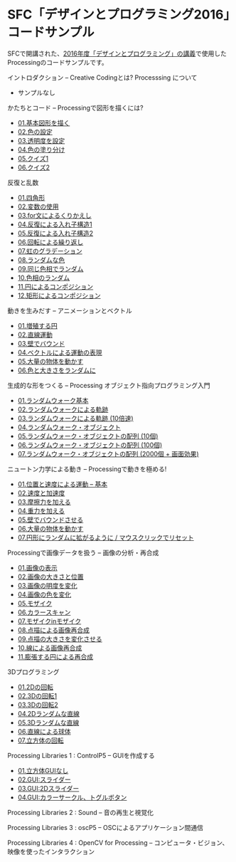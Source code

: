 # SFC「デザインとプログラミング2016」コードサンプル

SFCで開講された、[2016年度「デザインとプログラミング」の講義](http://yoppa.org/sfc_design16)で使用したProcessingのコードサンプルです。

イントロダクション – Creative Codingとは? Processsing について

- サンプルなし

かたちとコード – Processingで図形を描くには?

- [01.基本図形を描く](./w02_01/)
- [02.色の設定](./w02_02/)
- [03.透明度を設定](./w02_03/)
- [04.色の塗り分け](./w02_04/)
- [05.クイズ1](./w02_05/)
- [06.クイズ2](./w02_06/)

反復と乱数

- [01.四角形](./w03_01/)
- [02.変数の使用](./w03_02/)
- [03.for文によるくりかえし](./w03_03/)
- [04.反復による入れ子構造1](./w03_04/)
- [05.反復による入れ子構造2](./w03_05/)
- [06.回転による繰り返し](./w03_06/)
- [07.虹のグラデーション](./w03_07/)
- [08.ランダムな色](./w03_08/)
- [09.同じ色相でランダム](./w03_09/)
- [10.色相のランダム](./w03_10/)
- [11.円によるコンポジション](./w03_11/)
- [12.矩形によるコンポジション](./w03_12/)

動きを生みだす – アニメーションとベクトル

- [01.増殖する円](./w04_01/)
- [02.直線運動](./w04_02/)
- [03.壁でバウンド](./w04_03/)
- [04.ベクトルによる運動の表現](./w04_04/)
- [05.大量の物体を動かす](./w04_05/)
- [06.色と大きさをランダムに](./w04_06/)

生成的な形をつくる – Processing オブジェクト指向プログラミング入門

- [01.ランダムウォーク基本](./w05_01/)
- [02.ランダムウォークによる軌跡](./w05_02/)
- [03.ランダムウォークによる軌跡 (10倍速)](./w05_03/)
- [04.ランダムウォーク・オブジェクト](./w05_04/)
- [05.ランダムウォーク・オブジェクトの配列 (10個)](./w05_05/)
- [06.ランダムウォーク・オブジェクトの配列 (100個)](./w05_06/)
- [07.ランダムウォーク・オブジェクトの配列 (2000個 + 画面効果)](./w05_07/)

ニュートン力学による動き – Processingで動きを極める!

- [01.位置と速度による運動 – 基本](./w06_01/)
- [02.速度と加速度](./w06_02/)
- [03.摩擦力を加える](./w06_03/)
- [04.重力を加える](./w06_04/)
- [05.壁でバウンドさせる](./w06_05/)
- [06.大量の物体を動かす](./w06_06/)
- [07.円形にランダムに拡がるように / マウスクリックでリセット](./w06_07/)

Processingで画像データを扱う – 画像の分析・再合成

- [01.画像の表示](./w07_01/)
- [02.画像の大きさと位置](./w07_02/)
- [03.画像の明度を変化](./w07_03/)
- [04.画像の色を変化](./w07_04/)
- [05.モザイク](./w07_05/)
- [06.カラースキャン](./w07_06/)
- [07.モザイクinモザイク](./w07_07/)
- [08.点描による画像再合成](./w07_08/)
- [09.点描の大きさを変化させる](./w07_09/)
- [10.線による画像再合成](./w07_10/)
- [11.膨張する円による再合成](./w07_11/)

3Dプログラミング

- [01.2Dの回転](./w08_01/)
- [02.3Dの回転1](./w08_02/)
- [03.3Dの回転2](./w08_03/)
- [04.2Dランダムな直線](./w08_04/)
- [05.3Dランダムな直線](./w08_05/)
- [06.直線による球体](./w08_06/)
- [07.立方体の回転](./w08_07/)

Processing Libraries 1 : ControlP5 – GUIを作成する

- [01.立方体GUIなし](./w09_01/)
- [02.GUI:スライダー](./w09_02/)
- [03.GUI:2Dスライダー](./w09_03/)
- [04.GUI:カラーサークル、トグルボタン](./w09_04/)

Processing Libraries 2 : Sound – 音の再生と視覚化



Processing Libraries 3 : oscP5 – OSCによるアプリケーション間通信

Processing Libraries 4 : OpenCV for Processing – コンピュータ・ビジョン、映像を使ったインタラクション
